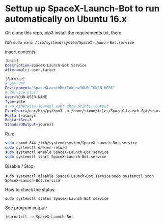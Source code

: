 # Settup up SpaceX-Launch-Bot to run automatically on Ubuntu 16.x

Git clone this repo, pip3 install the requirements.txt, then:

run `sudo nano /lib/systemd/system/SpaceX-Launch-Bot.service`

insert contents:
```bash
[Unit]
Description=SpaceX-Launch-Bot Service
After=multi-user.target

[Service]
# Env var
Environment="SpaceXLaunchBotToken=YOUR-TOKEN-HERE"
# Service stuff
User=YOUR-USER-NAME
Type=idle
# -u otherwise journal wont show print() output
ExecStart=/usr/bin/python3 -u /home/simon/files/SpaceX-Launch-Bot/source/main.py
Restart=always
RestartSec=3
StandardOutput=journal
```

Run:
```bash
sudo chmod 644 /lib/systemd/system/SpaceX-Launch-Bot.service
sudo systemctl daemon-reload
sudo systemctl enable SpaceX-Launch-Bot.service
sudo systemctl start SpaceX-Launch-Bot.service
```

Disable / Stop:

`sudo systemctl disable SpaceX-Launch-Bot.service`
`sudo systemctl stop SpaceX-Launch-Bot.service`

How to check the status:

`sudo systemctl status SpaceX-Launch-Bot.service`

See program output:

`journalctl -u SpaceX-Launch-Bot`
